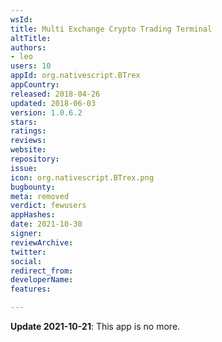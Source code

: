 ```yaml
---
wsId: 
title: Multi Exchange Crypto Trading Terminal
altTitle: 
authors:
- leo
users: 10
appId: org.nativescript.BTrex
appCountry: 
released: 2018-04-26
updated: 2018-06-03
version: 1.0.6.2
stars: 
ratings: 
reviews: 
website: 
repository: 
issue: 
icon: org.nativescript.BTrex.png
bugbounty: 
meta: removed
verdict: fewusers
appHashes: 
date: 2021-10-30
signer: 
reviewArchive: 
twitter: 
social: 
redirect_from: 
developerName: 
features: 

---
```


**Update 2021-10-21**: This app is no more.
